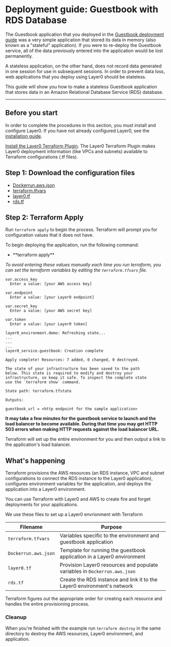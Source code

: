 # Deployment guide: Guestbook with RDS Database
The Guestbook application that you deployed in the [Guestbook deployment guide](/guides/guestbook) was a very simple application that stored its data in memory (also known as a "stateful" application). If you were to re-deploy the Guestbook service, all of the data previously entered into the application would be lost permanently.

A stateless application, on the other hand, does not record data generated in one session for use in subsequent sessions. In order to prevent data loss, web applications that you deploy using Layer0 should be stateless.

This guide will show you how to make a stateless Guestbook application that stores data in an Amazon Relational Database Service (RDS) database.

---

## Before you start
In order to complete the procedures in this section, you must install and configure Layer0. If you have not already configured Layer0, see the [installation guide](/setup/install).

[Install the Layer0 Terraform Plugin](/reference/terraform-plugin#install). The Layer0 Terraform Plugin makes Layer0 deployment information (like VPCs and subnets) available to Terraform configurations (.tf files).

## Step 1: Download the configuration files
* [Dockerrun.aws.json](https://github.com/quintilesims/layer0-examples/blob/master/rds/Dockerrun.aws.json)
* [terraform.tfvars](https://github.com/quintilesims/layer0-examples/blob/master/rds/terraform.tfvars)
* [layer0.tf](https://github.com/quintilesims/layer0-examples/blob/master/rds/layer0.tf)
* [rds.tf](https://github.com/quintilesims/layer0-examples/blob/master/rds/rds.tf)


## Step 2: Terraform Apply
Run `terraform apply` to begin the process. Terraform will prompt you for configuration values that it does not have.

To begin deploying the application, run the following command:
<ul>
  <li class="command">**terraform apply**</li>
</ul>

_To avoid entering these values manually each time you run terraform, you can set the terraform variables by editing the `terraform.tfvars` file._

```
var.access_key
  Enter a value: [your AWS access key]

var.endpoint
  Enter a value: [your Layer0 endpoint]

var.secret_key
  Enter a value: [your AWS secret key]

var.token
  Enter a value: [your Layer0 token]

layer0_environment.demo: Refreshing state...
...
...
...
layer0_service.guestbook: Creation complete

Apply complete! Resources: 7 added, 0 changed, 0 destroyed.

The state of your infrastructure has been saved to the path
below. This state is required to modify and destroy your
infrastructure, so keep it safe. To inspect the complete state
use the `terraform show` command.

State path: terraform.tfstate

Outputs:

guestbook_url = <http endpoint for the sample application>
```

__It may take a few minutes for the guestbook service to launch and the load balancer to become available. During that time you may get HTTP 503 errors when making HTTP requests against the load balancer URL.__

Terraform will set up the entire environment for you and then output a link to the application's load balancer.

## What's happening
Terraform provisions the AWS resources (an RDS instance, VPC and subnet configurations to connect the RDS instance to the Layer0 application), configures environment variables for the application, and deploys the application into a Layer0 environment.

You can use Terraform with Layer0 and AWS to create fire and forget deployments for your applications.

We use these files to set up a Layer0 envrionment with Terraform

|Filename|Purpose|
|----|----|
|`terraform.tfvars`|Variables specific to the environment and guestbook application|
|`Dockerrun.aws.json`|Template for running the guestbook application in a Layer0 environment|
|`layer0.tf`|Provision Layer0 resources and populate variables in `Dockerrun.aws.json`|
|`rds.tf`|Create the RDS instance and link it to the Layer0 environment's network|

Terraform figures out the appropriate order for creating each resource and handles the entire provisioning process.

### Cleanup
When you're finished with the example run `terraform destroy` in the same directory to destroy the AWS resources, Layer0 environment, and application.
